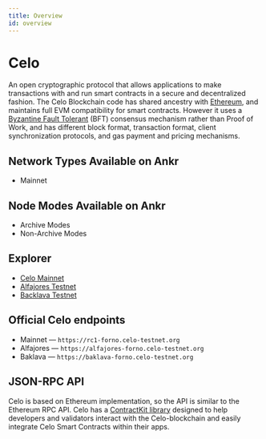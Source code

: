```yaml
---
title: Overview
id: overview
---
```


# Celo
An open cryptographic protocol that allows applications to make transactions with and run smart contracts in a secure and decentralized fashion. 
The Celo Blockchain code has shared ancestry with [Ethereum](https://www.ethereum.org/), and maintains full EVM compatibility for smart contracts. 
However it uses a [Byzantine Fault Tolerant](http://pmg.csail.mit.edu/papers/osdi99.pdf) (BFT) consensus mechanism rather than Proof of Work, and has different block format, transaction format, client synchronization protocols, and gas payment and pricing mechanisms.

## Network Types Available on Ankr
* Mainnet

## Node Modes Available on Ankr
* Archive Modes
* Non-Archive Modes

## Explorer 
* [Celo Mainnet](https://explorer.celo.org/)
* [Alfajores Testnet](https://alfajores-blockscout.celo-testnet.org/)
* [Backlava Testnet](https://baklava-blockscout.celo-testnet.org/)

## Official Celo endpoints
* Mainnet — `https://rc1-forno.celo-testnet.org`
* Alfajores — `https://alfajores-forno.celo-testnet.org`
* Baklava — `https://baklava-forno.celo-testnet.org`

## JSON-RPC API
Celo is based on Ethereum implementation, so the API is similar to the Ethereum RPC API. 
Celo has a [ContractKit library](https://docs.celo.org/developer-guide/contractkit) designed to help developers and validators interact with the Celo-blockchain and easily integrate Celo Smart Contracts within their apps.

